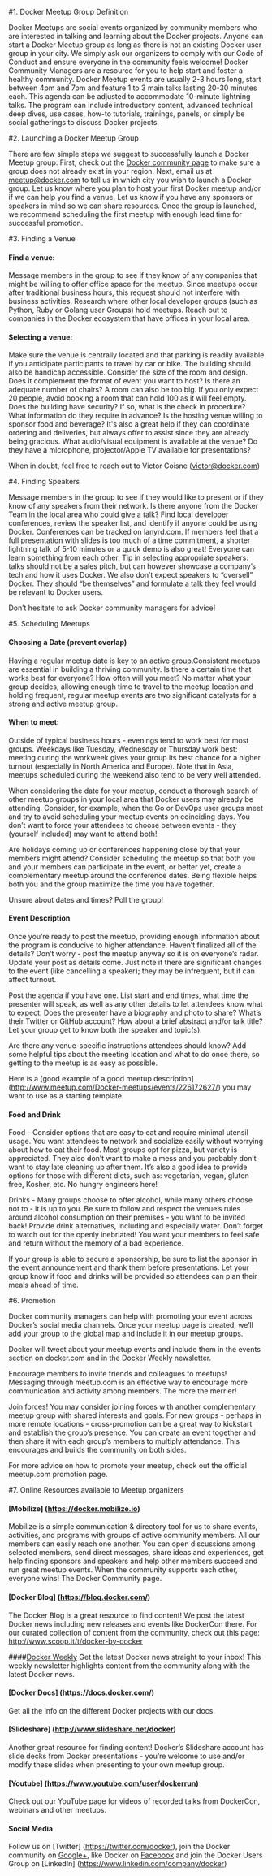 #1. Docker Meetup Group Definition 

Docker Meetups are social events organized by community members who are interested in talking and learning about the Docker projects. Anyone can start a Docker Meetup group as long as there is not an existing Docker user group in your city. We simply ask our organizers to comply with our Code of Conduct and ensure everyone in the community feels welcome! Docker Community Managers are a resource for you to help start and foster a healthy community.
Docker Meetup events are usually 2-3 hours long, start between 4pm and 7pm and feature 1 to 3 main talks lasting 20-30 minutes each. This agenda can be adjusted to accommodate 10-minute lightning talks. The program can include introductory content, advanced technical deep dives, use cases, how-to tutorials, trainings, panels, or simply be social gatherings to discuss Docker projects.

#2. Launching a Docker Meetup Group 

There are few simple steps we suggest to successfully launch a Docker Meetup group:
First, check out the [Docker community page](https://www.docker.com/community/meetup-groups) to make sure a group does not already exist in your region.
Next, email us at meetup@docker.com to tell us in which city you wish to launch a Docker group. Let us know where you plan to host your first Docker meetup and/or if we can help you find a venue. Let us know if you have any sponsors or speakers in mind so we can share resources.
Once the group is launched, we recommend scheduling the first meetup with enough lead time for successful promotion. 
 
#3. Finding a Venue 

#### Find a venue: 
Message members in the group to see if they know of any companies that might be willing to offer office space for the meetup. Since meetups occur after traditional business hours, this request should not interfere with business activities.
Research where other local developer groups (such as Python, Ruby or Golang user Groups) hold meetups.
Reach out to companies in the Docker ecosystem that have offices in your local area.

#### Selecting a venue:
Make sure the venue is centrally located and that parking is readily available if you anticipate participants to travel by car or bike. The building should also be handicap accessible.
Consider the size of the room and design. Does it complement the format of event you want to host? Is there an adequate number of chairs? A room can also be too big. If you only expect 20 people, avoid booking a room that can hold 100 as it will feel empty.
Does the building have security? If so, what is the check in procedure? What information do they require in advance?
Is the hosting venue willing to sponsor food and beverage? It's also a great help if they can coordinate ordering and deliveries, but always offer to assist since they are already being gracious.
What audio/visual equipment is available at the venue? Do they have a microphone, projector/Apple TV available for presentations?

When in doubt, feel free to reach out to Victor Coisne (victor@docker.com)

#4. Finding Speakers

Message members in the group to see if they would like to present or if they know of any speakers from their network.
Is there anyone from the Docker Team in the local area who could give a talk?
Find local developer conferences, review the speaker list, and identify if anyone could be using Docker. Conferences can be tracked on lanyrd.com.
If members feel that a full presentation with slides is too much of a time commitment, a shorter lightning talk of 5-10 minutes or a quick demo is also great! Everyone can learn something from each other.
Tip in selecting appropriate speakers: talks should not be a sales pitch, but can however showcase a company’s tech and how it uses Docker. We also don’t expect speakers to “oversell” Docker. They should “be themselves” and formulate a talk they feel would be relevant to Docker users.

Don’t hesitate to ask Docker community managers for advice!

#5. Scheduling Meetups

#### Choosing a Date (prevent overlap)
Having a regular meetup date is key to an active group.Consistent meetups are essential in building a thriving community. Is there a certain time that works best for everyone? How often will you meet? No matter what your group decides, allowing enough time to travel to the meetup location and holding frequent, regular meetup events are two significant catalysts for a strong and active meetup group.

#### When to meet:
Outside of typical business hours - evenings tend to work best for most groups.
Weekdays like Tuesday, Wednesday or Thursday work best: meeting during the workweek gives your group its best chance for a higher turnout (especially in North America and Europe).
Note that in Asia, meetups scheduled during the weekend also tend to be very well attended. 

When considering the date for your meetup, conduct a thorough search of other meetup groups in your local area that Docker users may already be attending. Consider, for example, when the Go or DevOps user groups meet and try to avoid scheduling your meetup events on coinciding days. You don’t want to force your attendees to choose between events - they (yourself included) may want to attend both!
 
Are holidays coming up or conferences happening close by that your members might attend? Consider scheduling the meetup so that both you and your members can participate in the event, or better yet, create a complementary meetup around the conference dates. Being flexible helps both you and the group maximize the time you have together.

Unsure about dates and times? Poll the group!

#### Event Description

Once you’re ready to post the meetup, providing enough information about the program is conducive to higher attendance. Haven’t finalized all of the details? Don’t worry - post the meetup anyway so it is on everyone’s radar. Update your post as details come. Just note if there are significant changes to the event (like cancelling a speaker); they may be infrequent, but it can affect turnout. 

Post the agenda if you have one. List start and end times, what time the presenter will speak, as well as any other details to let attendees know what to expect. Does the presenter have a biography and photo to share? What’s their Twitter or GitHub account? How about a brief abstract and/or talk title? Let your group get to know both the speaker and topic(s). 

Are there any venue-specific instructions attendees should know? Add some helpful tips about the meeting location and what to do once there, so getting to the meetup is as easy as possible.

Here is a [good example of a good meetup description] (http://www.meetup.com/Docker-meetups/events/226172627/) you may want to use as a starting template.

#### Food and Drink

Food - Consider options that are easy to eat and require minimal utensil usage. You want attendees to network and socialize easily without worrying about how to eat their food. Most groups opt for pizza, but variety is appreciated. They also don’t want to make a mess and you probably don’t want to stay late cleaning up after them. It’s also a good idea to provide options for those with different diets, such as: vegetarian, vegan, gluten-free, Kosher, etc. No hungry engineers here!

Drinks - Many groups choose to offer alcohol, while many others choose not to - it is up to you. Be sure to follow and respect the venue’s rules around alcohol consumption on their premises - you want to be invited back! Provide drink alternatives, including and especially water. Don’t forget to watch out for the openly inebriated! You want your members to feel safe and return without the memory of a bad experience.

If your group is able to secure a sponsorship, be sure to list the sponsor in the event announcement and thank them before presentations. Let your group know if food and drinks will be provided so attendees can plan their meals ahead of time.

#6. Promotion 

Docker community managers can help with promoting your event across Docker’s social media channels. Once your meetup page is created, we’ll add your group to the global map and include it in our meetup groups. 

Docker will tweet about your meetup events and include them in the events section on docker.com and in the Docker Weekly newsletter.

Encourage members to invite friends and colleagues to meetups! Messaging through meetup.com is an effective way to encourage more communication and activity among members. The more the merrier!

Join forces! You may consider joining forces with another complementary meetup group with shared interests and goals. For new groups - perhaps in more remote locations - cross-promotion can be a great way to kickstart and establish the group’s presence. You can create an event together and then share it with each group’s members to multiply attendance. This encourages and builds the community on both sides.

For more advice on how to promote your meetup, check out the official meetup.com promotion page. 

#7. Online Resources available to Meetup organizers 

#### [Mobilize] (https://docker.mobilize.io)
Mobilize is a simple communication & directory tool for us to share events, activities, and programs with groups of active community members. All our members can easily reach one another. You can open discussions among selected members, send direct messages, share ideas and experiences, get help finding sponsors and speakers and help other members succeed and run great meetup events. When the community supports each other, everyone wins!
The Docker Community page. 

#### [Docker Blog] (https://blog.docker.com/)
The Docker Blog is a great resource to find content! We post the latest Docker news including new releases and events like DockerCon there. For our curated collection of content from the community, check out this page: http://www.scoop.it/t/docker-by-docker

####[Docker Weekly](https://www.docker.com/newsletter-subscription)
Get the latest Docker news straight to your inbox! This weekly newsletter highlights content from the community along with the latest Docker news.

#### [Docker Docs] (https://docs.docker.com/)
Get all the info on the different Docker projects with our docs.

#### [Slideshare] (http://www.slideshare.net/docker)
Another great resource for finding content! Docker’s Slideshare account has slide decks from Docker presentations - you’re welcome to use and/or modify these slides when presenting to your own meetup group.

#### [Youtube] (https://www.youtube.com/user/dockerrun)
Check out our YouTube page for videos of recorded talks from DockerCon, webinars and other meetups.

#### Social Media
Follow us on [Twitter] (https://twitter.com/docker), join the Docker community on [Google+](https://plus.google.com/u/0/communities/108146856671494713993), like Docker on [Facebook](https://www.facebook.com/docker.run) and join the Docker Users Group on [LinkedIn] (https://www.linkedin.com/company/docker) 


